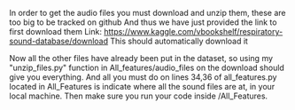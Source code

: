 In order to get the audio files you must download and unzip them, these are too big to be tracked on github 
And thus we have just provided the link to first download them
Link:  https://www.kaggle.com/vbookshelf/respiratory-sound-database/download 
This should automatically download it

Now all the other files have already been put in the dataset, so using my "unzip_files.py" function in All_features/audio_files on the download should give you everything. And all you must do on lines 34,36 of all_features.py located in All_Features is indicate where all the sound files are at, in your local machine. Then make sure you run your code inside /All_Features.